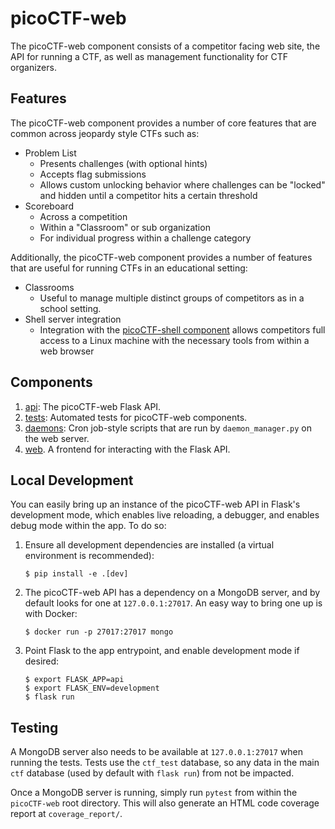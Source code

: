 # picoCTF-web

The picoCTF-web component consists of a competitor facing web site, the API for running a CTF, as well as management functionality for CTF organizers.

## Features

The picoCTF-web component provides a number of core features that are common across jeopardy style CTFs such as:

- Problem List
  - Presents challenges (with optional hints)
  - Accepts flag submissions
  - Allows custom unlocking behavior where challenges can be "locked" and hidden until a competitor hits a certain threshold
- Scoreboard
  - Across a competition
  - Within a "Classroom" or sub organization
  - For individual progress within a challenge category

Additionally, the picoCTF-web component provides a number of features that are useful for running CTFs in an educational setting:

- Classrooms
  - Useful to manage multiple distinct groups of competitors as in a school setting.
- Shell server integration
  - Integration with the [picoCTF-shell component](../picoCTF-shell) allows competitors full access to a Linux machine with the necessary tools from within a web browser

## Components

1. [api](./api): The picoCTF-web Flask API.
2. [tests](./tests): Automated tests for picoCTF-web components.
3. [daemons](./daemons): Cron job-style scripts that are run by `daemon_manager.py` on the web server.
4. [web](./web). A frontend for interacting with the Flask API.

## Local Development <!-- markdownlint-disable MD014 -->

You can easily bring up an instance of the picoCTF-web API in Flask's development mode, which enables live reloading, a debugger, and enables debug mode within the app. To do so:

1. Ensure all development dependencies are installed (a virtual environment is recommended):

    ```shell
    $ pip install -e .[dev]
    ```

2. The picoCTF-web API has a dependency on a MongoDB server, and by default looks for one at `127.0.0.1:27017`. An easy way to bring one up is with Docker:

    ```shell
    $ docker run -p 27017:27017 mongo
    ```

3. Point Flask to the app entrypoint, and enable development mode if desired:

    ```shell
    $ export FLASK_APP=api
    $ export FLASK_ENV=development
    $ flask run
    ```

## Testing

A MongoDB server also needs to be available at `127.0.0.1:27017` when running the tests. Tests use the `ctf_test` database, so any data in the main `ctf` database (used by default with `flask run`) from not be impacted.

Once a MongoDB server is running, simply run `pytest` from within the `picoCTF-web` root directory. This will also generate an HTML code coverage report at `coverage_report/`.
